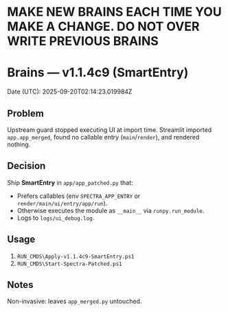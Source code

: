# MAKE NEW BRAINS EACH TIME YOU MAKE A CHANGE. DO NOT OVER WRITE PREVIOUS BRAINS
# Brains — v1.1.4c9 (SmartEntry)

Date (UTC): 2025-09-20T02:14:23.019984Z

## Problem
Upstream guard stopped executing UI at import time. Streamlit imported `app.app_merged`, found no callable entry (`main`/`render`), and rendered nothing.

## Decision
Ship **SmartEntry** in `app/app_patched.py` that:
- Prefers callables (env `SPECTRA_APP_ENTRY` or `render/main/ui/entry/app/run`).
- Otherwise executes the module as `__main__` via `runpy.run_module`.
- Logs to `logs/ui_debug.log`.

## Usage
1. `RUN_CMDS\Apply-v1.1.4c9-SmartEntry.ps1`
2. `RUN_CMDS\Start-Spectra-Patched.ps1`

## Notes
Non-invasive: leaves `app_merged.py` untouched.
